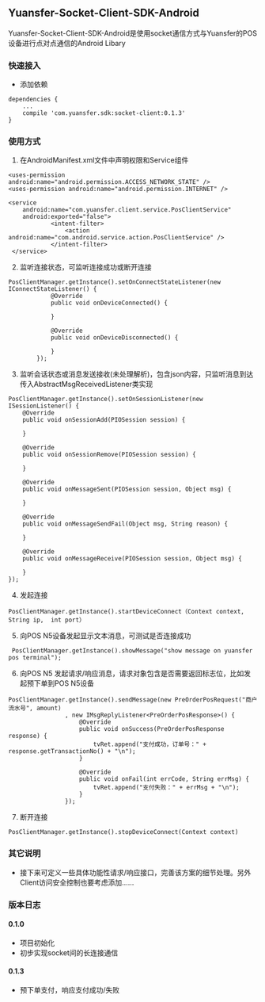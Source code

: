 ## Yuansfer-Socket-Client-SDK-Android
Yuansfer-Socket-Client-SDK-Android是使用socket通信方式与Yuansfer的POS设备进行点对点通信的Android Libary

### 快速接入
* 添加依赖
```
dependencies {
    ...
    compile 'com.yuansfer.sdk:socket-client:0.1.3'
}
```

### 使用方式
1. 在AndroidManifest.xml文件中声明权限和Service组件
```
<uses-permission android:name="android.permission.ACCESS_NETWORK_STATE" />
<uses-permission android:name="android.permission.INTERNET" />

<service
    android:name="com.yuansfer.client.service.PosClientService"
    android:exported="false">
            <intent-filter>
                <action android:name="com.android.service.action.PosClientService" />
            </intent-filter>
 </service>
```
2. 监听连接状态，可监听连接成功或断开连接
```
PosClientManager.getInstance().setOnConnectStateListener(new IConnectStateListener() {
            @Override
            public void onDeviceConnected() {

            }

            @Override
            public void onDeviceDisconnected() {

            }
        });

```
3. 监听会话状态或消息发送接收(未处理解析)，包含json内容，只监听消息到达传入AbstractMsgReceivedListener类实现
```
PosClientManager.getInstance().setOnSessionListener(new ISessionListener() {
    @Override
    public void onSessionAdd(PIOSession session) {

    }

    @Override
    public void onSessionRemove(PIOSession session) {

    }

    @Override
    public void onMessageSent(PIOSession session, Object msg) {

    }

    @Override
    public void onMessageSendFail(Object msg, String reason) {

    }

    @Override
    public void onMessageReceive(PIOSession session, Object msg) {

    }
});

```
4. 发起连接
```
PosClientManager.getInstance().startDeviceConnect（Context context, String ip,  int port）
```
5. 向POS N5设备发起显示文本消息，可测试是否连接成功
```
 PosClientManager.getInstance().showMessage("show message on yuansfer pos terminal");
```
6. 向POS N5 发起请求/响应消息，请求对象包含是否需要返回标志位，比如发起预下单到POS N5设备
```
PosClientManager.getInstance().sendMessage(new PreOrderPosRequest("商户流水号", amount)
                , new IMsgReplyListener<PreOrderPosResponse>() {
                    @Override
                    public void onSuccess(PreOrderPosResponse response) {
                        tvRet.append("支付成功，订单号：" + response.getTransactionNo() + "\n");
                    }

                    @Override
                    public void onFail(int errCode, String errMsg) {
                        tvRet.append("支付失败：" + errMsg + "\n");
                    }
                });

```
7. 断开连接
```
PosClientManager.getInstance().stopDeviceConnect(Context context)
```

### 其它说明
* 接下来可定义一些具体功能性请求/响应接口，完善该方案的细节处理。另外Client访问安全控制也要考虑添加……

### 版本日志

#### 0.1.0
- 项目初始化
- 初步实现socket间的长连接通信

#### 0.1.3
- 预下单支付，响应支付成功/失败
